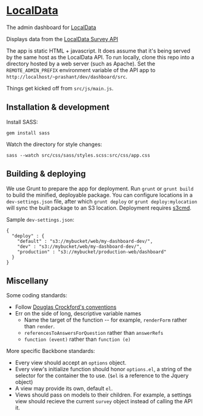 # [LocalData](http://localdata.com)
The admin dashboard for [LocalData](http://localdata.com)

Displays data from the [LocalData Survey API](https://github.com/LocalData/localdata-api)

The app is static HTML + javascript. It does assume that it's being
served by the same host as the LocalData API. To run locally, clone this repo
into a directory hosted by a web server (such as Apache). Set the
`REMOTE_ADMIN_PREFIX` environment variable of the API app to
`http://localhost/~prashant/dev/dashboard/src`.

Things get kicked off from `src/js/main.js`.

## Installation & development

Install SASS:

`gem install sass`

Watch the directory for style changes:

`sass --watch src/css/sass/styles.scss:src/css/app.css`


## Building  & deploying

We use Grunt to prepare the app for deployment. Run `grunt` or `grunt build` to build the minified, deployable package. You can configure locations in a `dev-settings.json` file, after which `grunt deploy` or `grunt deploy:mylocation` will sync the built package to an S3 location. Deployment requires [s3cmd](http://s3tools.org/s3cmd).

Sample `dev-settings.json`:

```
{
  "deploy" : {
    "default" : "s3://mybucket/web/my-dashboard-dev/",
    "dev" : "s3://mybucket/web/my-dashboard-dev/",
    "production" : "s3://mybucket/production-web/dashboard"
  }
}
```

## Miscellany
Some coding standards:

* Follow [Douglas Crockford's conventions](http://javascript.crockford.com/code.html)
* Err on the side of long, descriptive variable names
  * Name the target of the function -- for example, `renderForm` rather than `render`.
  * `referencesToAnswersForQuestion` rather than `answerRefs`
  * `function (event)` rather than `function (e)`

More specific Backbone standards:

* Every view should accept an `options` object.
* Every view's initialize function should honor `options.el`, a string of the
selector for the container the to use. (`$el` is a reference to the Jquery object)
* A view may provide its own, default `el`.
* Views should pass on models to their children. For example, a settings view
should recieve the current `survey` object instead of calling the API it.
